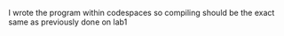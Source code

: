 I wrote the program within codespaces so compiling should be the exact same as previously done on lab1 
